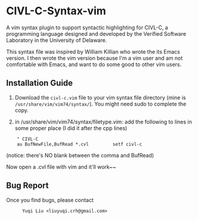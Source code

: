 CIVL-C-Syntax-vim
================================

  A vim syntax plugin to support syntactic highlighting for CIVL-C, a programming language designed and developed by the Verified Software Laboratory in the University of Delaware.

  This syntax file was inspired by William Killian who wrote the its Emacs version. I then wrote the vim version because I'm a vim user and am not comfortable with Emacs, and want to do some good to other vim users.

Installation Guide
-----------------------------
1.  Download the <code>civl-c.vim</code> file to your vim syntax file directory (mine is <code>/usr/share/vim/vim74/syntax/</code>). You might need sudo to complete the copy.

2.  in /usr/share/vim/vim74/syntax/filetype.vim:
add the following to lines in some proper place (I did it after the cpp lines)

<pre><code>    " CIVL-C
    au BufNewFile,BufRead *.cvl			setf civl-c
</code></pre>

(notice: there's NO blank between the comma and BufRead)


Now open a .cvl file with vim and it'll work~~

Bug Report
-----------------------------
Once you find bugs, please contact 

          Yuqi Liu <liuyuqi.crh@gmail.com>
